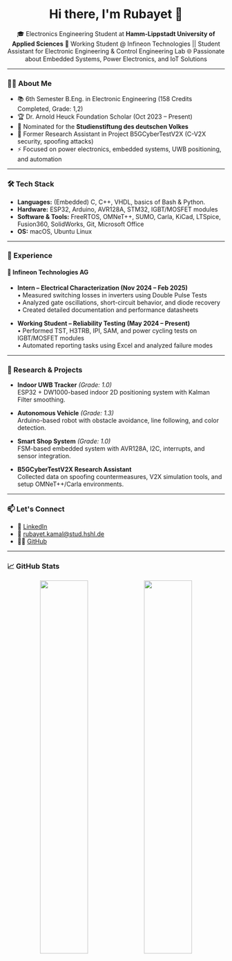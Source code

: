<h1 align="center">Hi there, I'm Rubayet 👋</h1>

<p align="center">
  🎓 Electronics Engineering Student at <strong>Hamm-Lippstadt University of Applied Sciences</strong>  
  🔬 Working Student @ Infineon Technologies || Student Assistant for Electronic Engineering & Control Engineering Lab
  🌐 Passionate about Embedded Systems, Power Electronics, and IoT Solutions  
</p>

---

### 👨‍💻 About Me

- 📚 6th Semester B.Eng. in Electronic Engineering  (158 Credits Completed, Grade: 1,2)
- 🏆 Dr. Arnold Heuck Foundation Scholar (Oct 2023 – Present)  
- 🏅 Nominated for the **Studienstiftung des deutschen Volkes**  
- 🧪 Former Research Assistant in Project B5GCyberTestV2X (C-V2X security, spoofing attacks)  
- ⚡ Focused on power electronics, embedded systems, UWB positioning, and automation  

---

### 🛠️ Tech Stack

- **Languages:** (Embedded) C, C++, VHDL, basics of Bash & Python.  
- **Hardware:** ESP32, Arduino, AVR128A, STM32, IGBT/MOSFET modules  
- **Software & Tools:** FreeRTOS, OMNeT++, SUMO, Carla, KiCad, LTSpice, Fusion360, SolidWorks, Git, Microsoft Office  
- **OS:** macOS, Ubuntu Linux

---

### 💼 Experience

#### 🏢 Infineon Technologies AG
- **Intern – Electrical Characterization (Nov 2024 – Feb 2025)**  
  • Measured switching losses in inverters using Double Pulse Tests  
  • Analyzed gate oscillations, short-circuit behavior, and diode recovery  
  • Created detailed documentation and performance datasheets  

- **Working Student – Reliability Testing (May 2024 – Present)**  
  • Performed TST, H3TRB, IPI, SAM, and power cycling tests on IGBT/MOSFET modules  
  • Automated reporting tasks using Excel and analyzed failure modes  

---

### 🧪 Research & Projects

- **Indoor UWB Tracker** *(Grade: 1.0)*  
  ESP32 + DW1000-based indoor 2D positioning system with Kalman Filter smoothing.

- **Autonomous Vehicle** *(Grade: 1.3)*  
  Arduino-based robot with obstacle avoidance, line following, and color detection.

- **Smart Shop System** *(Grade: 1.0)*  
  FSM-based embedded system with AVR128A, I2C, interrupts, and sensor integration.

- **B5GCyberTestV2X Research Assistant**  
  Collected data on spoofing countermeasures, V2X simulation tools, and setup OMNeT++/Carla environments.

---

### 📫 Let's Connect

- 💼 [LinkedIn](https://www.linkedin.com/in/rubayet-kamal-5b99a2262/)  
- 📧 rubayet.kamal@stud.hshl.de  
- 🧑‍💻 [GitHub](https://github.com/rubayetkamal)

---

### 📈 GitHub Stats

<p align="center">
  <img src="https://github-readme-stats.vercel.app/api?username=rubayetkamal&show_icons=true&theme=tokyonight" width="47%" />
  <img src="https://github-readme-stats.vercel.app/api/top-langs/?username=rubayetkamal&layout=compact&theme=tokyonight" width="47%" />
</p>
